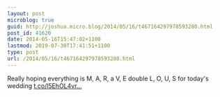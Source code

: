 ```yaml
---
layout: post
microblog: true
guid: http://joshua.micro.blog/2014/05/16/t467164297978593280.html
post_id: 41620
date: 2014-05-16T15:47:02+1100
lastmod: 2019-07-30T17:41:51+1100
type: post
url: /2014/05/16/t467164297978593280.html
---
```

Really hoping everything is M, A, R, a V, E double L, O, U, S for today's wedding [t.co/l5EhOL4vr...](http://t.co/l5EhOL4vre)
